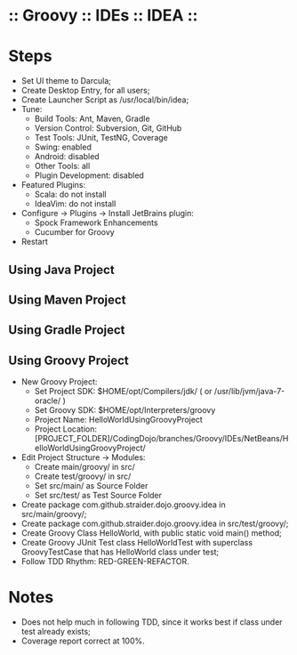 ﻿:: Groovy :: IDEs :: IDEA ::
============================

# Steps

- Set UI theme to Darcula;
- Create Desktop Entry, for all users;
- Create Launcher Script as /usr/local/bin/idea;
- Tune:
    - Build Tools: Ant, Maven, Gradle
    - Version Control: Subversion, Git, GitHub
    - Test Tools: JUnit, TestNG, Coverage
    - Swing: enabled
    - Android: disabled
    - Other Tools: all
    - Plugin Development: disabled
- Featured Plugins:
    - Scala: do not install
    - IdeaVim: do not install
- Configure -> Plugins -> Install JetBrains plugin:
    - Spock Framework Enhancements
    - Cucumber for Groovy
- Restart

## Using Java Project

## Using Maven Project

## Using Gradle Project

## Using Groovy Project

- New Groovy Project:
    - Set Project SDK: $HOME/opt/Compilers/jdk/ ( or /usr/lib/jvm/java-7-oracle/ )
    - Set Groovy SDK: $HOME/opt/Interpreters/groovy
    - Project Name: HelloWorldUsingGroovyProject
    - Project Location: [PROJECT_FOLDER]/CodingDojo/branches/Groovy/IDEs/NetBeans/HelloWorldUsingGroovyProject/
- Edit Project Structure -> Modules:
    - Create main/groovy/ in src/
    - Create test/groovy/ in src/
    - Set src/main/ as Source Folder
    - Set src/test/ as Test Source Folder
- Create package com.github.straider.dojo.groovy.idea in src/main/groovy/;
- Create package com.github.straider.dojo.groovy.idea in src/test/groovy/;
- Create Groovy Class HelloWorld, with public static void main() method;
- Create Groovy JUnit Test class HelloWorldTest with superclass GroovyTestCase that has HelloWorld class under test;
- Follow TDD Rhythm: RED-GREEN-REFACTOR.

# Notes

- Does not help much in following TDD, since it works best if class under test already exists;
- Coverage report correct at 100%.
